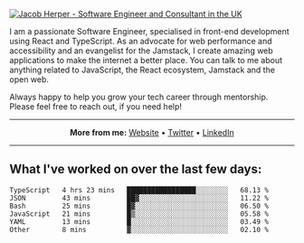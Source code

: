 [![Jacob Herper - Software Engineer and Consultant in the UK](https://res.cloudinary.com/jacobherper/image/upload/v1641506277/gh-image.png)](https://jacobherper.com/)

I am a passionate Software Engineer, specialised in front-end development using React and TypeScript. As an advocate for web performance and accessibility and an evangelist for the Jamstack, I create amazing web applications to make the internet a better place. You can talk to me about anything related to JavaScript, the React ecosystem, Jamstack and the open web.

Always happy to help you grow your tech career through mentorship. Please feel free to reach out, if you need help!

---

<p align="center">
  <strong>More from me:</strong> 
  <a href="https://jacobherper.com/">Website</a> •
  <a href="https://twitter.com/intent/follow?screen_name=jakeherp&tw_p=followbutton">Twitter</a> •
  <a href="https://www.linkedin.com/in/jacobherper/">LinkedIn</a>
</p>

---

## What I've worked on over the last few days:

<!--START_SECTION:waka-->

```text
TypeScript   4 hrs 23 mins   █████████████████░░░░░░░░   68.13 %
JSON         43 mins         ██▓░░░░░░░░░░░░░░░░░░░░░░   11.22 %
Bash         25 mins         █▓░░░░░░░░░░░░░░░░░░░░░░░   06.50 %
JavaScript   21 mins         █▒░░░░░░░░░░░░░░░░░░░░░░░   05.58 %
YAML         13 mins         █░░░░░░░░░░░░░░░░░░░░░░░░   03.49 %
Other        8 mins          ▓░░░░░░░░░░░░░░░░░░░░░░░░   02.10 %
```

<!--END_SECTION:waka-->
